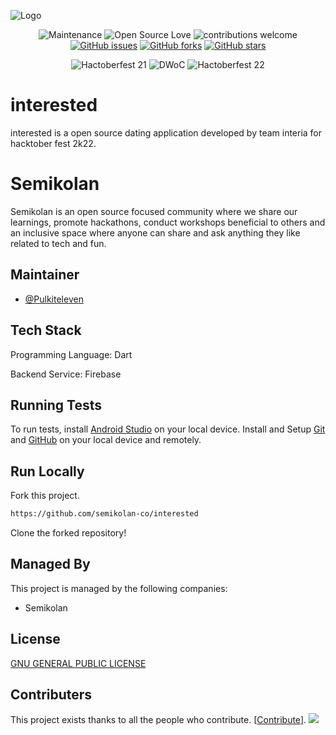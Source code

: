 
![Logo](https://i.postimg.cc/zX5Mrzx2/logo.png)

<div align="center">

![Maintenance](https://img.shields.io/badge/Maintained%3F-yes-orange?style=flat-square&labelColor=0a192f&color=e6f1ff)
![Open Source Love](https://img.shields.io/badge/Open%20Source-%E2%9D%A4-red?style=flat-square&labelColor=0a192f&color=e6f1ff)
![contributions welcome](https://img.shields.io/badge/contributions-welcome-brightgreen?style=flat-square&labelColor=0a192f&color=e6f1ff)
[![GitHub issues](https://img.shields.io/github/issues/semikolan-co/Guardian?style=social&labelColor=0a192f&color=a8b2d1)](https://github.com/semikolan-co/interested/issues)
[![GitHub forks](https://img.shields.io/github/forks/semikolan-co/Guardian?style=social&labelColor=0a192f&color=a8b2d1)](https://github.com/semikolan-co/interested/network)
[![GitHub stars](https://img.shields.io/github/stars/semikolan-co/Guardian?style=social&labelColor=0a192f&color=a8b2d1)](https://github.com/semikolan-co/interested/stargazers)
  
![Hactoberfest 21](https://img.shields.io/badge/Hactoberfest-%E2%9D%A4-red?style=for-the-badge&labelColor=0a192f&color=64ffda)
![DWoC](https://img.shields.io/badge/DWoC-%E2%9D%A4-red?style=for-the-badge&labelColor=0a192f&color=64ffda)
![Hactoberfest 22](https://img.shields.io/badge/Hactoberfest-%E2%9D%A4-red?style=for-the-badge&labelColor=0a192f&color=64ffda)
</div>


# interested 

interested is a open source dating application developed by team interia for hacktober fest 2k22. 


# Semikolan
Semikolan is an open source focused community where we share our 
learnings, promote hackathons, conduct workshops beneficial to 
others and an inclusive space where anyone can share and ask 
anything they like related to tech and fun.



## Maintainer

- [@Pulkiteleven](https://github.com/Pulkiteleven)

## Tech Stack

Programming Language: Dart

Backend Service: Firebase

## Running Tests

To run tests, install [Android Studio](https://developer.android.com/studio) on your local device.
Install and Setup [Git](https://git-scm.com/download/win) and [GitHub](https://github.com/) on your local device and remotely.

## Run Locally

Fork this project.

```bash
https://github.com/semikolan-co/interested
```

Clone the forked repository!


## Managed By

This project is managed by the following companies:

- Semikolan
  
## License

[GNU GENERAL PUBLIC LICENSE](https://github.com/semikolan-co/interested/blob/master/LICENSE)


## Contributers

This project exists thanks to all the people who contribute. [[Contribute](CONTRIBUTING.md)].
<a href="https://github.com/semikolan-co/interested/graphs/contributors">
  <img src="https://contrib.rocks/image?repo=semikolan-co/interested" />
</a>


